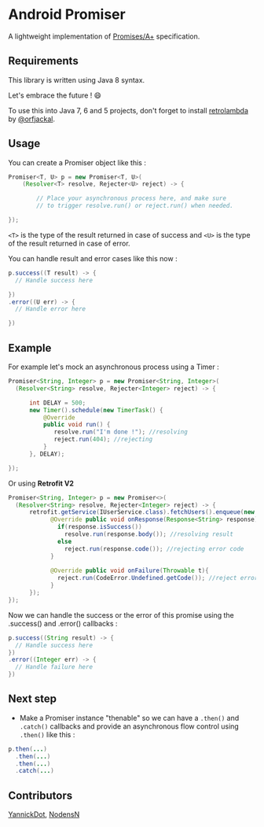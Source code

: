 # Android Promiser

A lightweight implementation of [Promises/A+](https://promisesaplus.com/) specification.

## Requirements

This library is written using Java 8 syntax.

Let's embrace the future ! 😄

To use this into Java 7, 6 and 5 projects, don't forget to install [retrolambda](https://github.com/orfjackal/retrolambda) by [@orfjackal](https://github.com/orfjackal).

## Usage

You can create a Promiser object like this :

```java
Promiser<T, U> p = new Promiser<T, U>(
    (Resolver<T> resolve, Rejecter<U> reject) -> {

        // Place your asynchronous process here, and make sure
        // to trigger resolve.run() or reject.run() when needed.

});
```

```<T>``` is the type of the result returned in case of success and ```<U>``` is the type of the result returned in case of error.

You can handle result and error cases like this now :

```java
p.success((T result) -> {
  // Handle success here

})
.error((U err) -> {
  // Handle error here

})
```

## Example

For example let's mock an asynchronous process using a Timer :

```java
Promiser<String, Integer> p = new Promiser<String, Integer>(
  (Resolver<String> resolve, Rejecter<Integer> reject) -> {

      int DELAY = 500;
      new Timer().schedule(new TimerTask() {
          @Override
          public void run() {
             resolve.run("I'm done !"); //resolving
             reject.run(404); //rejecting
          }
      }, DELAY);

});
```

Or using **Retrofit V2**

```java
Promiser<String, Integer> p = new Promiser<>(
  (Resolver<String> resolve, Rejecter<Integer> reject) -> {
      retrofit.getService(IUserService.class).fetchUsers().enqueue(new Callback<String>() {
            @Override public void onResponse(Response<String> response) {
              if(response.isSuccess())
                resolve.run(response.body()); //resolving result
              else
                reject.run(response.code()); //rejecting error code
            }
    ​
            @Override public void onFailure(Throwable t){
              reject.run(CodeError.Undefined.getCode()); //reject error
            }
      });
});
```
Now we can handle the success or the error of this promise using the .success() and .error() callbacks :

```java
p.success((String result) -> {
  // Handle success here
})
.error((Integer err) -> {
  // Handle failure here
})
```

## Next step

* Make a Promiser instance "thenable" so we can have a ```.then()``` and ```.catch()``` callbacks and provide an asynchronous flow control using ```.then()``` like this :

```java
p.then(...)
  .then(...)
  .then(...)
  .catch(...)
```

## Contributors

[YannickDot](https://github.com/YannickDot),
[NodensN](https://github.com/NodensN)
